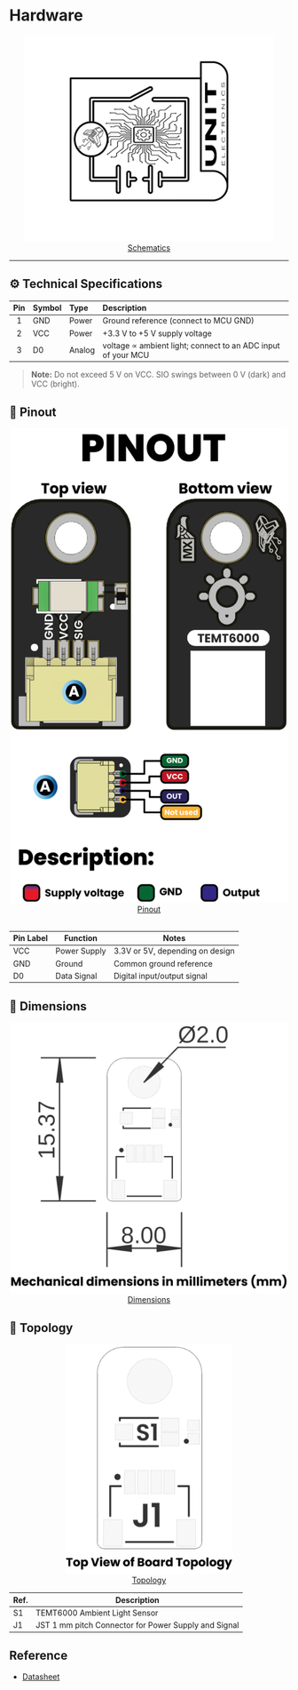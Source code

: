 # Hardware
<div align="center">
    <a href="./unit_sch_V_0_0_1_ue0098_TEMT6000.pdf"><img src="resources/img/Schematics_icon.jpg?raw=false" width="450px" alt="Schematics"/><br/> Schematics</a>
</div>

---


## ⚙️ Technical Specifications
<div align="center">

| Pin | Symbol | Type     | Description                                                                 |
| :---: | :----- | :------- | :-------------------------------------------------------------------------- |
| 1     | GND    | Power    | Ground reference (connect to MCU GND)                                       |
| 2     | VCC    | Power    | +3.3 V to +5 V supply voltage                                               |
| 3     | D0     | Analog   | voltage ∝ ambient light; connect to an ADC input of your MCU |
</div>

> **Note:** Do not exceed 5 V on VCC. SIO swings between 0 V (dark) and VCC (bright).

## 🔌 Pinout

<div align="center">
    <a href="#"><img src="resources/unit_pinout_v_0_0_1_ue0098_temt600_ambient_light_sensor_en.jpg" width="500px"><br/>Pinout</a>
    <br/><br/>

| Pin Label | Function        | Notes                             |
|-----------|-----------------|-----------------------------------|
| VCC       | Power Supply    | 3.3V or 5V, depending on design    |
| GND       | Ground          | Common ground reference            |
| D0        | Data Signal     | Digital input/output signal        |
</div>

## 📏 Dimensions

<div align="center">
<a href="./resources/unit_dimension_V_0_0_1_ue0098_TEMT6000.png"><img src="./resources/unit_dimension_V_0_0_1_ue0098_TEMT6000.png" width="500px"><br/> Dimensions</a>
</div>

## 📃 Topology

<div align="center">
<a href="./resources/unit_topology_V_0_0_1_ue0098_TEMT6000.png"><img src="./resources/unit_topology_V_0_0_1_ue0098_TEMT6000.png" width="300px"><br/> Topology</a>

| Ref. | Description                              |
|------|------------------------------------------|
| S1   | TEMT6000 Ambient Light Sensor            |
| J1   | JST 1 mm pitch Connector for Power Supply and Signal |

</div>

## Reference 

- [Datasheet](https://www.vishay.com/docs/84374/temt6000.pdf)